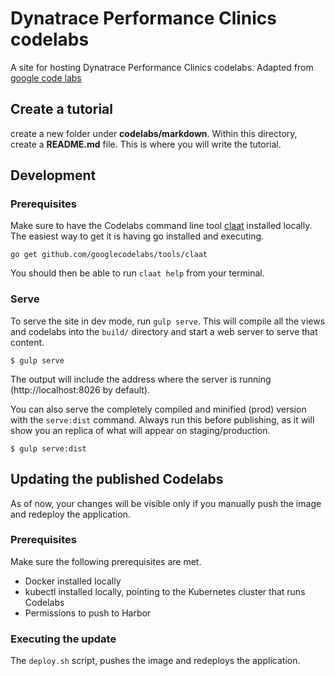 # Dynatrace Performance Clinics codelabs

A site for hosting Dynatrace Performance Clinics codelabs.
Adapted from [google code labs](https://github.com/googlecodelabs/tools/tree/master/site)

## Create a tutorial

create a new folder under **codelabs/markdown**.
Within this directory, create a **README.md** file. This is where you will write
the tutorial.

## Development

### Prerequisites 

Make sure to have the Codelabs command line tool [claat](https://github.com/googlecodelabs/tools/tree/master/claat) installed locally.  
The easiest way to get it is having go installed and executing.

```
go get github.com/googlecodelabs/tools/claat
```

You should then be able to run `claat help` from your terminal.

### Serve

To serve the site in dev mode, run `gulp serve`. This will compile all the views and
codelabs into the `build/` directory and start a web server to serve that content.

```text
$ gulp serve
```

The output will include the address where the server is running
(http://localhost:8026 by default).

You can also serve the completely compiled and minified (prod) version with the
`serve:dist` command. Always run this before publishing, as it will show you an
replica of what will appear on staging/production.

```text
$ gulp serve:dist
```

## Updating the published Codelabs

As of now, your changes will be visible only if you manually push the image and redeploy the application.

### Prerequisites 

Make sure the following prerequisites are met.

- Docker installed locally
- kubectl installed locally, pointing to the Kubernetes cluster that runs Codelabs
- Permissions to push to Harbor

### Executing the update

The `deploy.sh` script, pushes the image and redeploys the application.

